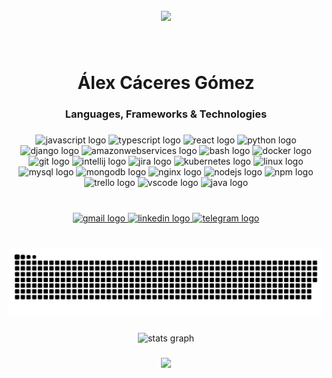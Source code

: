 <br clear="both">

<div align="center">
  <img height="200" src="https://avatars.githubusercontent.com/u/49571607?v=4"  />
</div>

###

<br clear="both">

<h1 align="center">Álex Cáceres Gómez</h1>

###

<h3 align="center">Languages, Frameworks & Technologies</h3>

###

<div align="center">
  <img src="https://cdn.jsdelivr.net/gh/devicons/devicon/icons/javascript/javascript-original.svg" height="30" width="42" alt="javascript logo"  />
  <img src="https://cdn.jsdelivr.net/gh/devicons/devicon/icons/typescript/typescript-plain.svg" height="30" width="42" alt="typescript logo"  />
  <img src="https://cdn.jsdelivr.net/gh/devicons/devicon/icons/react/react-original.svg" height="30" width="42" alt="react logo"  />
  <img src="https://cdn.jsdelivr.net/gh/devicons/devicon/icons/python/python-original.svg" height="30" width="42" alt="python logo"  />
  <img src="https://cdn.jsdelivr.net/gh/devicons/devicon/icons/django/django-plain.svg" height="30" width="42" alt="django logo"  />
  <img src="https://cdn.jsdelivr.net/gh/devicons/devicon/icons/amazonwebservices/amazonwebservices-original.svg" height="30" width="42" alt="amazonwebservices logo"  />
  <img src="https://cdn.jsdelivr.net/gh/devicons/devicon/icons/bash/bash-original.svg" height="30" width="42" alt="bash logo"  />
  <img src="https://cdn.jsdelivr.net/gh/devicons/devicon/icons/docker/docker-original.svg" height="30" width="42" alt="docker logo"  />
  <img src="https://cdn.jsdelivr.net/gh/devicons/devicon/icons/git/git-original.svg" height="30" width="42" alt="git logo"  />
  <img src="https://cdn.jsdelivr.net/gh/devicons/devicon/icons/intellij/intellij-original.svg" height="30" width="42" alt="intellij logo"  />
  <img src="https://cdn.jsdelivr.net/gh/devicons/devicon/icons/jira/jira-original.svg" height="30" width="42" alt="jira logo"  />
  <img src="https://cdn.jsdelivr.net/gh/devicons/devicon/icons/kubernetes/kubernetes-plain.svg" height="30" width="42" alt="kubernetes logo"  />
  <img src="https://cdn.jsdelivr.net/gh/devicons/devicon/icons/linux/linux-original.svg" height="30" width="42" alt="linux logo"  />
  <img src="https://cdn.jsdelivr.net/gh/devicons/devicon/icons/mysql/mysql-original.svg" height="30" width="42" alt="mysql logo"  />
  <img src="https://cdn.jsdelivr.net/gh/devicons/devicon/icons/mongodb/mongodb-original.svg" height="30" width="42" alt="mongodb logo"  />
  <img src="https://cdn.jsdelivr.net/gh/devicons/devicon/icons/nginx/nginx-original.svg" height="30" width="42" alt="nginx logo"  />
  <img src="https://cdn.jsdelivr.net/gh/devicons/devicon/icons/nodejs/nodejs-original.svg" height="30" width="42" alt="nodejs logo"  />
  <img src="https://cdn.jsdelivr.net/gh/devicons/devicon/icons/npm/npm-original-wordmark.svg" height="30" width="42" alt="npm logo"  />
  <img src="https://cdn.jsdelivr.net/gh/devicons/devicon/icons/trello/trello-plain.svg" height="30" width="42" alt="trello logo"  />
  <img src="https://cdn.jsdelivr.net/gh/devicons/devicon/icons/vscode/vscode-original.svg" height="30" width="42" alt="vscode logo"  />
  <img src="https://cdn.jsdelivr.net/gh/devicons/devicon/icons/java/java-original.svg" height="30" width="42" alt="java logo"  />
</div>

###

<br clear="both">

<div align="center">
  <a href="mailto:alexcaceres@gmail.com" target="_blank">
    <img src="https://img.shields.io/static/v1?message=Gmail&logo=gmail&label=Contact&color=D14836&logoColor=white&labelColor=&style=flat" height="29" alt="gmail logo"  />
  </a>
    <a href="https://www.linkedin.com/in/alejandro-c%C3%A1ceres-g%C3%B3mez/" target="_blank">
        <img src="https://img.shields.io/static/v1?message=LinkedIn&logo=linkedin&label=Profile&color=0077B5&logoColor=white&labelColor=&style=flat" height="29" alt="linkedin logo"  />
    </a>
  <a href="https://t.me/+34622788308" target="_blank">
    <img src="https://img.shields.io/static/v1?message=Telegram&logo=telegram&label=Chat&color=2CA5E0&logoColor=white&labelColor=&style=flat" height="29" alt="telegram logo"  />
  </a>
</div>

###

<br clear="both">

<img src="https://raw.githubusercontent.com/alexcgomez/alexcgomez/output/snake.svg" alt="Snake animation" />

###

<div align="center">
  <img src="https://github-readme-stats.vercel.app/api?username=alexcgomez&hide_title=false&hide_rank=false&show_icons=true&include_all_commits=true&count_private=true&disable_animations=false&theme=github_dark&locale=en&hide_border=false&order=1" height="150" alt="stats graph"  />
</div>

###

<div align="center">
  <img src="https://profile-counter.glitch.me/alexcgomez/count.svg?"  />
</div>

###